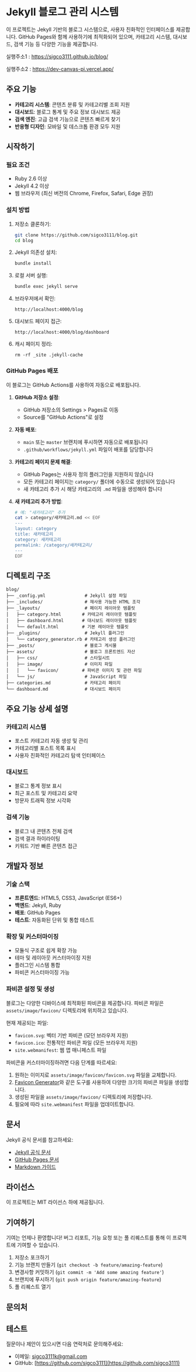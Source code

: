 # Jekyll 블로그 관리 시스템

이 프로젝트는 Jekyll 기반의 블로그 시스템으로, 사용자 친화적인 인터페이스를 제공합니다. GitHub Pages와 함께 사용하기에 최적화되어 있으며, 카테고리 시스템, 대시보드, 검색 기능 등 다양한 기능을 제공합니다.

실행주소1 : https://sigco3111.github.io/blog/

실행주소2 : https://dev-canvas-pi.vercel.app/

## 주요 기능

- **카테고리 시스템**: 콘텐츠 분류 및 카테고리별 조회 지원
- **대시보드**: 블로그 통계 및 주요 정보 대시보드 제공
- **검색 엔진**: 고급 검색 기능으로 콘텐츠 빠르게 찾기
- **반응형 디자인**: 모바일 및 데스크톱 환경 모두 지원

## 시작하기

### 필요 조건

- Ruby 2.6 이상
- Jekyll 4.2 이상
- 웹 브라우저 (최신 버전의 Chrome, Firefox, Safari, Edge 권장)

### 설치 방법

1. 저장소 클론하기:
   ```bash
   git clone https://github.com/sigco3111/blog.git
   cd blog
   ```

2. Jekyll 의존성 설치:
   ```bash
   bundle install
   ```

3. 로컬 서버 실행:
   ```bash
   bundle exec jekyll serve
   ```

4. 브라우저에서 확인:
   ```
   http://localhost:4000/blog
   ```

5. 대시보드 페이지 접근:
   ```
   http://localhost:4000/blog/dashboard
   ```

6. 캐시 페이지 정리:
   ```
   rm -rf _site .jekyll-cache
   ```

### GitHub Pages 배포

이 블로그는 GitHub Actions를 사용하여 자동으로 배포됩니다.

1. **GitHub 저장소 설정**:
   - GitHub 저장소의 Settings > Pages로 이동
   - Source를 "GitHub Actions"로 설정

2. **자동 배포**:
   - `main` 또는 `master` 브랜치에 푸시하면 자동으로 배포됩니다
   - `.github/workflows/jekyll.yml` 파일이 배포를 담당합니다

3. **카테고리 페이지 문제 해결**:
   - GitHub Pages는 사용자 정의 플러그인을 지원하지 않습니다
   - 모든 카테고리 페이지는 `category/` 폴더에 수동으로 생성되어 있습니다
   - 새 카테고리 추가 시 해당 카테고리의 `.md` 파일을 생성해야 합니다

4. **새 카테고리 추가 방법**:
   ```bash
   # 예: "새카테고리" 추가
   cat > category/새카테고리.md << EOF
   ---
   layout: category
   title: 새카테고리
   category: 새카테고리
   permalink: /category/새카테고리/
   ---
   EOF
   ```
   
## 디렉토리 구조

```
blog/
├── _config.yml               # Jekyll 설정 파일
├── _includes/                # 재사용 가능한 HTML 조각
├── _layouts/                 # 페이지 레이아웃 템플릿
│   ├── category.html        # 카테고리 레이아웃 템플릿
│   ├── dashboard.html       # 대시보드 레이아웃 템플릿
│   └── default.html         # 기본 레이아웃 템플릿
├── _plugins/                 # Jekyll 플러그인
│   └── category_generator.rb # 카테고리 생성 플러그인
├── _posts/                   # 블로그 게시물
├── assets/                   # 블로그 프론트엔드 자산
│   ├── css/                  # 스타일시트
│   ├── image/                # 이미지 파일
│   │   └── favicon/         # 파비콘 이미지 및 관련 파일
│   └── js/                   # JavaScript 파일
├── categories.md             # 카테고리 페이지
└── dashboard.md              # 대시보드 페이지
```

## 주요 기능 상세 설명

### 카테고리 시스템
- 포스트 카테고리 자동 생성 및 관리
- 카테고리별 포스트 목록 표시
- 사용자 친화적인 카테고리 탐색 인터페이스

### 대시보드
- 블로그 통계 정보 표시
- 최근 포스트 및 카테고리 요약
- 방문자 트래픽 정보 시각화

### 검색 기능
- 블로그 내 콘텐츠 전체 검색
- 검색 결과 하이라이팅
- 키워드 기반 빠른 콘텐츠 접근

## 개발자 정보

### 기술 스택
- **프론트엔드**: HTML5, CSS3, JavaScript (ES6+)
- **백엔드**: Jekyll, Ruby
- **배포**: GitHub Pages
- **테스트**: 자동화된 단위 및 통합 테스트

### 확장 및 커스터마이징
- 모듈식 구조로 쉽게 확장 가능
- 테마 및 레이아웃 커스터마이징 지원
- 플러그인 시스템 통합
- 파비콘 커스터마이징 가능

### 파비콘 설정 및 생성
블로그는 다양한 디바이스에 최적화된 파비콘을 제공합니다. 파비콘 파일은 `assets/image/favicon/` 디렉토리에 위치하고 있습니다.

현재 제공되는 파일:
- `favicon.svg`: 벡터 기반 파비콘 (모던 브라우저 지원)
- `favicon.ico`: 전통적인 파비콘 파일 (모든 브라우저 지원)
- `site.webmanifest`: 웹 앱 매니페스트 파일

파비콘을 커스터마이징하려면 다음 단계를 따르세요:
1. 원하는 이미지로 `assets/image/favicon/favicon.svg` 파일을 교체합니다.
2. [Favicon Generator](https://realfavicongenerator.net/)와 같은 도구를 사용하여 다양한 크기의 파비콘 파일을 생성합니다.
3. 생성된 파일을 `assets/image/favicon/` 디렉토리에 저장합니다.
4. 필요에 따라 `site.webmanifest` 파일을 업데이트합니다.

## 문서

Jekyll 공식 문서를 참고하세요:

- [Jekyll 공식 문서](https://jekyllrb.com/docs/)
- [GitHub Pages 문서](https://docs.github.com/ko/pages)
- [Markdown 가이드](https://www.markdownguide.org/)

## 라이선스

이 프로젝트는 MIT 라이선스 하에 제공됩니다.

## 기여하기

기여는 언제나 환영합니다! 버그 리포트, 기능 요청 또는 풀 리퀘스트를 통해 이 프로젝트에 기여할 수 있습니다.

1. 저장소 포크하기
2. 기능 브랜치 만들기 (`git checkout -b feature/amazing-feature`)
3. 변경사항 커밋하기 (`git commit -m 'Add some amazing feature'`)
4. 브랜치에 푸시하기 (`git push origin feature/amazing-feature`)
5. 풀 리퀘스트 열기

## 문의처

## 테스트

질문이나 제안이 있으시면 다음 연락처로 문의해주세요:

- 이메일: sigco3111k@gmail.com
- GitHub: [https://github.com/sigco3111](https://github.com/sigco3111)
